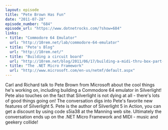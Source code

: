 ```yaml
---
layout: episode
title: "Pete Brown Has Fun"
date: "2011-07-28"
episode_number: "684"
episode_url: "https://www.dotnetrocks.com/?show=684"
links:
- title: "Commodore 64 Emulator"
  url: "http://10rem.net/lab/commodore-64-emulator"
- title: "Pete's Blog"
  url: "http://10rem.net/"
- title: "Building a circuit board"
  url: "http://10rem.net/blog/2011/06/17/building-a-midi-thru-box-part-2-manufacturing-a-pcb"
- title: "The .NET Micro Framework"
  url: "http://www.microsoft.com/en-us/netmf/default.aspx"
---
```


Carl and Richard talk to Pete Brown from Microsoft about the cool things he's working on, including building a Commodore 64 emulator in Silverlight! Pete also touches on the fact that Silverlight is not dying at all - there's lots of good things going on! The conversation digs into Pete's favorite new features of Silverlight 5. Pete is the author of Silverlight 5 in Action, you can get a discount by using code s5ia38 at the Manning web site. Ultimately the conversation ends up on the .NET Micro Framework and MIDI - music and geekery collide!
